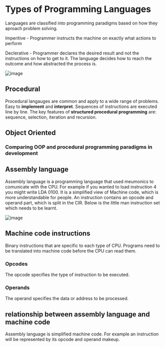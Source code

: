 #  Types of Programming Languages
Languages are classified into programming paradigms based on how they aproach problem solving.

Imperitive - Programmer instructs the machine on exactly what actions to perform

Declerative - Programmer declares the desired result and not the instructions on how to get to it. The language decides how to reach the outcome and how abstracted the process is.

![image](https://user-images.githubusercontent.com/72783315/170046543-a1b5265b-4337-46d0-b20c-918090fc1de3.png)

## Procedural
Procedural langauges are common and apply to a wide range of problems. Easy to **implement** and **interpret**. Sequences of instructions are executed line by line. The key features of **structured procedural programming** are: sequence, selection, iteration and recursion.

## Object Oriented

### Comparing OOP and procedural programming paradigms in development

## Assembly language
Assembly language is a programming language that used meumonics to comunicate with the CPU. For example if you wanted to load instruction 4 you might write LDA 0100. It is a simplified view of Machine code, which is more understandable for people. An instruction contains an opcode and operand part, which is split in the CIR. Below is the little man instruction set which needs to be learnt.

![image](https://user-images.githubusercontent.com/72783315/170047720-a22f78c6-39f5-4e51-800b-cdfd69f6706f.png)

## Machine code instructions
Binary instructions that are specific to each type of CPU. Programs need to be translated into machine code before the CPU can read them.
### Opcodes
The opcode specifies the type of instruction to be executed.

### Operands
The operand specifies the data or address to be processed.

## relationship between assembly language and machine code
Assembly language is simplified machine code. For example an instruction will be represented by its opcode and operand makeup.
